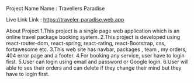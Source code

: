 Project Name
Name : Travellers Paradise

Live Link
Link : https://traveler-paradise.web.app

About Project
1.This project is a single page web application which is an online travel package booking system. 
2.This project is developed using react-router-dom, react-spring, react-rating, react-Bootstrap, css, fortawesome etc. 
3.This web site has navbar, packages , team , my orders, 404 error page and a footer. 
4.For booking any service, user have to login first. 
5.User can login using email and password or Google login.
6.User will able to ses their orders and can delete if they change their mind but they have to login first.
